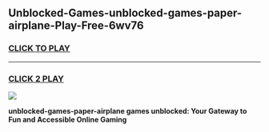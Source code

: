 
## Unblocked-Games-unblocked-games-paper-airplane-Play-Free-6wv76
<h3>
<a href="https://premium76.site?title=unblocked-games-paper-airplane&ref=20M">CLICK TO PLAY</a></h3>
<hr>

<h3>
<a href="https://premium76.site?title=unblocked-games-paper-airplane&ref=20M">CLICK 2 PLAY</a>
  
</h3>

<a href="https://premium76.site?title=unblocked-games-paper-airplane&ref=19M"><img src="https://clearcache.store/games.png"></a>


**unblocked-games-paper-airplane games unblocked: Your Gateway to Fun and Accessible Online Gaming**
